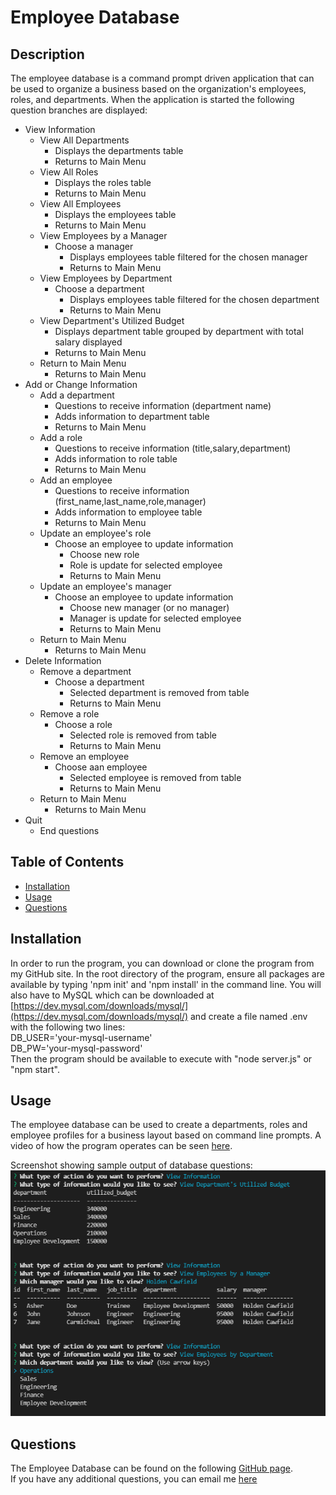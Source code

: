 # Employee Database

## Description

The employee database is a command prompt driven application that can be used to organize a business based on the organization's employees, roles, and departments.  When the application is started the following question branches are displayed:
 - View Information
    - View All Departments
        - Displays the departments table
        - Returns to Main Menu
    - View All Roles
        - Displays the roles table
        - Returns to Main Menu
    - View All Employees
        - Displays the employees table
        - Returns to Main Menu
    - View Employees by a Manager
        - Choose a manager
            - Displays employees table filtered for the chosen manager
            - Returns to Main Menu 
    - View Employees by Department
        - Choose a department
            - Displays employees table filtered for the chosen department
            - Returns to Main Menu 
    - View Department's Utilized Budget
        - Displays department table grouped by department with total salary displayed
        - Returns to Main Menu 
    - Return to Main Menu        
        - Returns to Main Menu 
 - Add or Change Information
    - Add a department
        - Questions to receive information (department name)
        - Adds information to department table
        - Returns to Main Menu
    - Add a role
        - Questions to receive information (title,salary,department)
        - Adds information to role table
        - Returns to Main Menu
    - Add an employee
        - Questions to receive information (first_name,last_name,role,manager)
        - Adds information to employee table
        - Returns to Main Menu
    - Update an employee's role 
        - Choose an employee to update information
            - Choose new role
            - Role is update for selected employee
            - Returns to Main Menu
    - Update an employee's manager  
        - Choose an employee to update information
            - Choose new manager (or no manager)
            - Manager is update for selected employee
            - Returns to Main Menu  
    - Return to Main Menu        
       - Returns to Main Menu
 - Delete Information
    - Remove a department
        - Choose a department
            - Selected department is removed from table
            - Returns to Main Menu
    - Remove a role
        - Choose a role
            - Selected role is removed from table
            - Returns to Main Menu
    - Remove an employee    
        - Choose aan employee
            - Selected employee is removed from table
            - Returns to Main Menu
    - Return to Main Menu        
      - Returns to Main Menu 
 - Quit
    - End questions


## Table of Contents

- [Installation](#installation)
- [Usage](#usage)
- [Questions](#questions)

## Installation

In order to run the program, you can download or clone the program from my GitHub site. In the root directory of the program, ensure all packages are available by typing 'npm init' and 'npm install' in the command line. You will also have to MySQL which can be downloaded at [https://dev.mysql.com/downloads/mysql/](https://dev.mysql.com/downloads/mysql/) and create a file named .env with the following two lines:<br />
DB_USER='your-mysql-username'<br />
DB_PW='your-mysql-password'<br />
Then the program should be available to execute with "node server.js" or "npm start".  

## Usage

The employee database can be used to create a departments, roles and employee profiles for a business layout based on command line prompts. A video of how the program operates can be seen [here](https://drive.google.com/file/d/1iye09sYslyPKXD1iJH2s7m0f3_WoPILD/view).

Screenshot showing sample output of database questions:
![Employee Database Screenshot](/img/Screenshot_sample_questions.png "Employee Database Screenshot")


## Questions

The Employee Database can be found on the following [GitHub page](https://github.com/kunkelkevin/employee-database).<br />If you have any additional questions, you can email me [here](mailto:kunkelkevin@yahoo.com)
